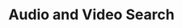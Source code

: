 ---
title: "Audio and Video Search"

categories: ['']

tags: ['Audio', 'and', 'Video', 'Search']

arwords: 'البحث في الصوتيات والمرئيات'

arexps: []

enwords: ['Audio and Video Search']

enexps: []

arlexicons: 'ب'

enlexicons: 'A'

authors: ['Ruqayya Roshdy']

translators: ['']

citations: 'مقدمة في حوسبة اللغة العربية'

sources: 'مركز الملك عبدالله بن عبدالعزيز الدولي لخدمة اللغة العربية'

slug: ""
---